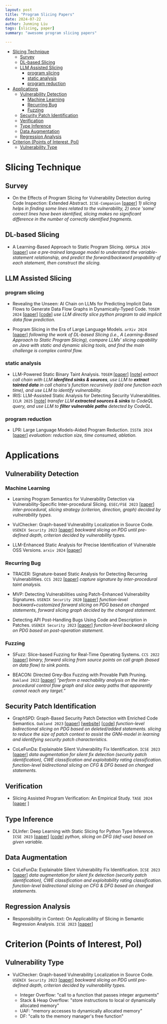 ```yaml
---
layout: post
title: "Program Slicing Papers"
date: 2024-07-22
author: Junming Liu
tags: [slicing, paper]
summary: "awesome program slicing papers"

---
```

- [Slicing Technique](#slicing-technique)
  - [Survey](#survey)
  - [DL-based Slicing](#dl-based-slicing)
  - [LLM Assisted Slicing](#llm-assisted-slicing)
    - [program slicing](#program-slicing)
    - [static analysis](#static-analysis)
    - [program reduction](#program-reduction)
- [Applications](#applications)
  - [Vulnerability Detection](#vulnerability-detection)
    - [Machine Learning](#machine-learning)
    - [Recurring Bug](#recurring-bug)
    - [Fuzzing](#fuzzing)
  - [Security Patch Identification](#security-patch-identification)
  - [Verification](#verification)
  - [Type Inference](#type-inference)
  - [Data Augmentation](#data-augmentation)
  - [Regression Analysis](#regression-analysis)
- [Criterion (Points of Interest, PoI)](#criterion-points-of-interest-poi)
  - [Vulnerability Type](#vulnerability-type)

# Slicing Technique

## Survey

- On the Effects of Program Slicing for Vulnerability Detection during Code Inspection: Extended Abstract. `ICSE-Companion` \[[paper](https://dl.acm.org/doi/10.1145/3639478.3643117)\]
*1) slicing helps in finding some lines related to the vulnerability, 2) once 'some' correct lines have been identified, slicing makes no significant difference in the number of correctly identified fragments.*

## DL-based Slicing

- A Learning-Based Approach to Static Program Slicing. `OOPSLA 2024` \[[paper](https://dl.acm.org/doi/10.1145/3649814)\]
*use a pre-trained language model to understand the variable-statement relationship, and predict the forward/backword propability of each statement, then construct the slicing.*

## LLM Assisted Slicing

### program slicing

- Revealing the Unseen: AI Chain on LLMs for Predicting Implicit Data Flows to Generate Data Flow Graphs in Dynamically-Typed Code. `TOSEM 2024` \[[paper](https://dl.acm.org/doi/10.1145/3672458)\] \[[code](https://drive.google.com/file/d/1a1pwDEPK1yod6E9recAuIkntCL0oUXOV/view?usp=drive_link)\]
 *use LLM directly slice python program to aid implicit data flow prediction.*

- Program Slicing in the Era of Large Language Models. `arXiv 2024` \[[paper](http://arxiv.org/abs/2409.12369)\]
 *following the work of DL-based Slicing (i.e., A Learning-Based Approach to Static Program Slicing), compare LLMs' slicing capability on Java with static and dynamic slicing tools, and find the main challenge is complex control flow.*

### static analysis

- LLM-Powered Static Binary Taint Analysis. `TOSEM` \[[paper](https://dl.acm.org/doi/10.1145/3711816)\]  \[[note](/_posts/2025-03-29-LATTE)\]
 *extract call chain with LLM **idenfited sinks & sources**, use LLM to **extract tainted data** in call chains's function recursively (add one function each time), and use LLM to identify vulnerability.*
- IRIS: LLM-Assisted Static Analysis for Detecting Security Vulnerabilities. `ICLR 2025` \[[note](/_posts/2025-03-25-IRIS)\]
 *transfer LLM **extracted sources & sinks** to CodeQL query, and use LLM to **filter vulnerable paths** detected by CodeQL.*

### program reduction

- LPR: Large Language Models-Aided Program Reduction. `ISSTA 2024` \[[paper](https://arxiv.org/pdf/2312.13064)\]
 *evaluation: reduction size, time consumed, ablation.*

# Applications

## Vulnerability Detection

### Machine Learning

- Learning Program Semantics for Vulnerability Detection via Vulnerability-Specific Inter-procedural Slicing. `ESEC/FSE 2023` \[[paper](https://dl.acm.org/doi/10.1145/3611643.3616351)\]
 *inter-procedural, slicing strategy (criterion, direction, graph) decided by vulnerability types.*

- VulChecker: Graph-based Vulnerability Localization in Source Code. `USENIX Security 2023` \[[paper](https://www.usenix.org/conference/usenixsecurity23/presentation/mirsky)\]
 *backward slicing on PDG until pre-defined depth, criterion decided by vulnerability types.*

- LLM-Enhanced Static Analysis for Precise Identification of Vulnerable OSS Versions. ``arxiv 2024`` \[[paper](https://arxiv.org/pdf/2408.07321)\]

<!-- 1. 漏洞代码提取
    1. program slicing提取dangerous flow：根据patch deleted/added statements，对不同种类statement定义切片策略（类似MVP）
    2. 使用LLM提取dangerous flow中vulnerable statements：few-shot, CoT
    3. 根据预定义规则分配vulnerable statements权重
1. 函数级别code clone detection -> 找到vulnerability introducing commit
2. 确定vulnerable version -->

### Recurring Bug

- TRACER: Signature-based Static Analysis for Detecting Recurring Vulnerabilities. `CCS 2022` \[[paper](https://doi.org/10.1145/3548606.3560664)\]
 *capture signature by inter-procedural taint analysis.*

- MVP: Detecting Vulnerabilities using Patch-Enhanced Vulnerability Signatures. `USENIX Security 2020` \[[paper](https://www.usenix.org/conference/usenixsecurity20/presentation/xiao)\]
 *function-level backward+customized forward slicing on PDG based on changed statements, forward slicing graph decided by the changed statement.*

- Detecting API Post-Handling Bugs Using Code and Description in Patches. `USENIX Security 2023` \[[paper](https://www.usenix.org/conference/usenixsecurity23/presentation/lin)\]
 *function-level backward slicing on PDG based on post-operation statement.*

### Fuzzing

- SFuzz: Slice-based Fuzzing for Real-Time Operating Systems. `CCS 2022` \[[paper](https://doi.org/10.1145/3548606.3559367)\]
 *binary, forward slicing from source points on call graph (based on data flow) to sink points.*

- BEACON: Directed Grey-Box Fuzzing with Provable Path Pruning. `Oakland 2022` \[[paper](https://ieeexplore.ieee.org/document/9833751/)\]
 *“perform a reachability analysis on the inter-procedural control flow graph and slice away paths that apparently cannot reach any target.”*

## Security Patch Identification

- GraphSPD: Graph-Based Security Patch Detection with Enriched Code Semantics. `Oakland 2023` \[[paper](https://ieeexplore.ieee.org/document/10179479)\] \[[website](https://sunlab-gmu.github.io/GraphSPD/)\] \[[code](https://github.com/SunLab-GMU/GraphSPD)\]
 *function-level bidirectional slicing on PDG based on deleted/added statements.*
 *slicing to reduce the size of patch context to assist the GNN-model in learning and identifying security patch characteristics.*
<!-- 
1) 提出一种基于GNN用于security patch identification的模型 (PatchGNN)
2) 提出一种graph representation (PatchCPG)，用于更好地表示patch内容
3) 使用slicing减少PatchCPG的size
 -->

- CoLeFunDa: Explainable Silent Vulnerability Fix Identification. `ICSE 2023` \[[paper](https://ieeexplore.ieee.org/abstract/document/10172826)\]
 *data augmentation for silent fix detection (security patch identification), CWE classification and exploitability rating classification.*
 *function-level bidirectional slicing on CFG & DFG based on changed statements.*

## Verification

- Slicing Assisted Program Verification: An Empirical Study. `TASE 2024` \[[paper](https://link.springer.com/chapter/10.1007/978-3-031-64626-3_3) \]

## Type Inference

- DLInfer: Deep Learning with Static Slicing for Python Type Inference. `ICSE 2023` \[[paper](https://ieeexplore.ieee.org/abstract/document/10172544)\] \[[code](https://doi.org/10.5281/zenodo.7575544)\]
 *python, slicing on DFG (def-use) based on given variable.*

## Data Augmentation

- CoLeFunDa: Explainable Silent Vulnerability Fix Identification. `ICSE 2023` \[[paper](https://ieeexplore.ieee.org/abstract/document/10172826)\]
 *data augmentation for silent fix detection (security patch identification), CWE classification and exploitability rating classification.*
 *function-level bidirectional slicing on CFG & DFG based on changed statements.*

## Regression Analysis

- Responsibility in Context: On Applicability of Slicing in Semantic Regression Analysis. `ICSE 2023` \[[paper](https://ieeexplore.ieee.org/abstract/document/10172711)\]

# Criterion (Points of Interest, PoI)

## Vulnerability Type

- VulChecker: Graph-based Vulnerability Localization in Source Code. `USENIX Security 2023` \[[paper](https://www.usenix.org/conference/usenixsecurity23/presentation/mirsky)\]
 *backward slicing on PDG until pre-defined depth, criterion decided by vulnerability types.*

  - Integer Overflow: "call to a function that passes integer arguments"
  - Stack & Heap Overflow: "store instructions to local or dynamically allocated memory"
  - UAF: "memory accesses to dynamically allocated memory"
  - DF: "calls to the memory manager's free function"
